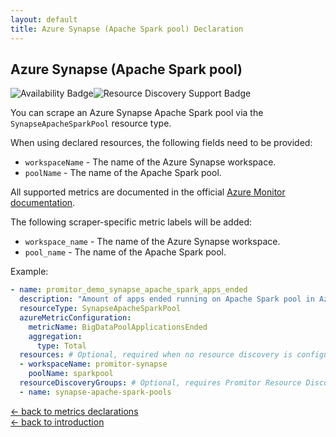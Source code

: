 ```yaml
---
layout: default
title: Azure Synapse (Apache Spark pool) Declaration
---
```


## Azure Synapse (Apache Spark pool)

![Availability Badge](https://img.shields.io/badge/Available%20Starting-v2.1-green.svg)![Resource Discovery Support Badge](https://img.shields.io/badge/Support%20for%20Resource%20Discovery-Yes-green.svg)

You can scrape an Azure Synapse Apache Spark pool via the `SynapseApacheSparkPool` resource type.

When using declared resources, the following fields need to be provided:

- `workspaceName` - The name of the Azure Synapse workspace.
- `poolName` - The name of the Apache Spark pool.

All supported metrics are documented in the official [Azure Monitor documentation](https://docs.microsoft.com/en-us/azure/azure-monitor/platform/metrics-supported#microsoftsynapseworkspacesbigdatapools).

The following scraper-specific metric labels will be added:

- `workspace_name` - The name of the Azure Synapse workspace.
- `pool_name` - The name of the Apache Spark pool.

Example:

```yaml
- name: promitor_demo_synapse_apache_spark_apps_ended
  description: "Amount of apps ended running on Apache Spark pool in Azure Synapse"
  resourceType: SynapseApacheSparkPool
  azureMetricConfiguration:
    metricName: BigDataPoolApplicationsEnded
    aggregation:
      type: Total
  resources: # Optional, required when no resource discovery is configured
  - workspaceName: promitor-synapse
    poolName: sparkpool
  resourceDiscoveryGroups: # Optional, requires Promitor Resource Discovery agent (https://promitor.io/concepts/how-it-works#using-resource-discovery)
  - name: synapse-apache-spark-pools
```

<!-- markdownlint-disable MD033 -->
[&larr; back to metrics declarations](/configuration/v2.x/metrics)<br />
[&larr; back to introduction](/)
<!-- markdownlint-enable -->
